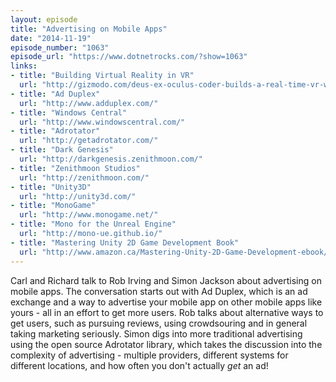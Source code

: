 ```yaml
---
layout: episode
title: "Advertising on Mobile Apps"
date: "2014-11-19"
episode_number: "1063"
episode_url: "https://www.dotnetrocks.com/?show=1063"
links:
- title: "Building Virtual Reality in VR"
  url: "http://gizmodo.com/deus-ex-oculus-coder-builds-a-real-time-vr-world-aroun-1645625721"
- title: "Ad Duplex"
  url: "http://www.adduplex.com/"
- title: "Windows Central"
  url: "http://www.windowscentral.com/"
- title: "Adrotator"
  url: "http://getadrotator.com/"
- title: "Dark Genesis"
  url: "http://darkgenesis.zenithmoon.com/"
- title: "Zenithmoon Studios"
  url: "http://zenithmoon.com/"
- title: "Unity3D"
  url: "http://unity3d.com/"
- title: "MonoGame"
  url: "http://www.monogame.net/"
- title: "Mono for the Unreal Engine"
  url: "http://mono-ue.github.io/"
- title: "Mastering Unity 2D Game Development Book"
  url: "http://www.amazon.ca/Mastering-Unity-2D-Game-Development-ebook/dp/B00N2RWO7K"
---
```


Carl and Richard talk to Rob Irving and Simon Jackson about advertising on mobile apps. The conversation starts out with Ad Duplex, which is an ad exchange and a way to advertise your mobile app on other mobile apps like yours - all in an effort to get more users. Rob talks about alternative ways to get users, such as pursuing reviews, using crowdsouring and in general taking marketing seriously. Simon digs into more traditional advertising using the open source Adrotator library, which takes the discussion into the complexity of advertising - multiple providers, different systems for different locations, and how often you don't actually *get* an ad!
